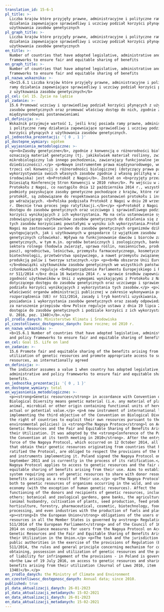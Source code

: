 ```yaml
---
translation_id: 15-6-1
pl_title: >-
  Liczba krajów które przyjęły prawne, administracyjne i polityczne ramy
  działania zapewniające sprawiedliwy i uczciwy podział korzyści płynących z
  użytkowania zasobów genetycznych
pl_graph_title: >-
  Liczba krajów które przyjęły prawne, administracyjne i polityczne ramy
  działania zapewniające sprawiedliwy i uczciwy podział korzyści płynących z
  użytkowania zasobów genetycznych
en_title: >-
  Number of countries that have adopted legislative, administrative and policy
  frameworks to ensure fair and equitable sharing of benefits
en_graph_title: >-
  Number of countries that have adopted legislative, administrative and policy
  frameworks to ensure fair and equitable sharing of benefits
pl_nazwa_wskaznika: >-
  <b>15.6.1 Liczba krajów które przyjęły prawne, administracyjne i polityczne
  ramy działania zapewniające sprawiedliwy i uczciwy podział korzyści płynących
  z użytkowania zasobów genetycznych</b>
pl_cel: Cel 15. Życie na lądzie
pl_zadanie: >-
  15.6 Promować uczciwy i sprawiedliwy podział korzyści płynących z użytkowania
  zasobów genetycznych oraz promować właściwy dostęp do nich, zgodnie z
  międzynarodowymi postanowieniami
pl_definicja: >-
  Wskaźnik przyjmuje wartość 1, jeśli kraj posiada ramy prawne, administracyjne
  i polityczne ramy działania zapewniające sprawiedliwy i uczciwy podział
  korzyści płynących z użytkowania zasobów genetycznych.
pl_jednostka_prezentacji: '{ 0 , 1 }'
pl_dostepne_wymiary: ogółem
pl_wyjasnienia_metodologiczne: >-
  <p><b>Zasoby genetyczne</b>, zgodnie z konwencją o różnorodności biologicznej,
  oznaczają materiał genetyczny (tj. jakikolwiek materiał roślinny, zwierzęcy,
  mikrobiologiczny lub innego pochodzenia, zawierający funkcjonalne jednostki
  dziedziczności).</p> <p>Nowym instrumentem prawa międzynarodowego, wdrażającym
  trzeci cel Konwencji o różnorodności biologicznej (dotyczący prawa państw do
  wykorzystywania swoich własnych zasobów zgodnie z własną polityką w zakresie
  środowiska) jest <b>Protokół z Nagoi</b>. Został on <b>przyjęty przez
  Dziesiątą Konferencję Stron Konwencji w 2010 roku</b>. Po wejściu w życie
  Protokołu z Nagoi, co nastąpiło dnia 12 października 2014 r., wszystkie
  podmioty pozyskujące zasoby genetyczne pochodzące z krajów, które ratyfikowały
  protokół, są zobowiązane do respektowania postanowień protokołu i instrumentów
  go wdrażających. <b>Polska podpisała Protokół z Nagoi w dniu 20 września 2011
  r. Obecnie trwa proces jego ratyfikacji.</b></p> <p>Protokół z Nagoi dotyczy
  dostępu do zasobów genetycznych oraz uczciwego i sprawiedliwego podziału
  korzyści wynikających z ich wykorzystania. Ma na celu ustanowienie systemu
  zobowiązującego użytkowników zasobów genetycznych do dzielenia się z dawcą
  tych zasobów korzyściami powstałymi w wyniku ich wykorzystania.Protokół z
  Nagoi ma zastosowanie zarówno do zasobów genetycznych organizmów dziko
  występujących, jak i użytkowanych w gospodarce (z wyjątkiem zasobów
  genetycznych człowieka). Wpływa na funkcjonowanie dawców i biorców zasobów
  genetycznych, w tym m.in. ogrodów botanicznych i zoologicznych, banków genów,
  sektora rolnego (hodowla zwierząt, uprawa roślin, nasiennictwo, produkcja
  pasz), ogrodnictwa, leśnictwa, przemysłu farmaceutycznego, kosmetycznego,
  biotechnologii, przetwórstwa spożywczego, a nawet przemysłu związanego z
  produkcją paliw i tworzyw sztucznych.</p> <p><b>Na obszarze Unii Europejskiej
  </b>obowiązki użytkowników zasobów genetycznych we wszystkich państwach
  członkowskich reguluje <b>Rozporządzenie Parlamentu Europejskiego i Rady (UE)
  nr 511/2014 </b>z dnia 16 kwietnia 2014 r. w sprawie środków zapewniających
  zgodność użytkowników w Unii z wymogami wynikającymi z Protokołu z Nagoi
  dotyczącego dostępu do zasobów genetycznych oraz uczciwego i sprawiedliwego
  podziału korzyści wynikających z wykorzystania tych zasobów.</p> <p>Zadania i
  właściwość organów administracji publicznej w zakresie wykonywania przepisów
  rozporządzenia (UE) nr 511/2014, zasady i tryb kontroli uzyskiwania,
  posiadania i wykorzystania zasobów genetycznych oraz zasady odpowiedzialności
  za naruszenie przepisów <b>w Polsce reguluje ustawa z dnia 19 lipca 2016 r. o
  dostępie do zasobów genetycznych i podziale korzyści z ich wykorzystania (Dz.
  U. 2016, poz. 1340)</b>.</p>
pl_zrodlo_danych: Ministerstwo Klimatu i Środowiska
pl_czestotliwosc_dostępnosc_danych: Dane roczne; od 2010 r.
en_nazwa_wskaznika: >-
  <b>15.6.1 Number of countries that have adopted legislative, administrative
  and policy frameworks to ensure fair and equitable sharing of benefits</b>
en_cel: Goal 15. Life on land
en_zadanie: >-
  15.6 Promote fair and equitable sharing of the benefits arising from the
  utilization of genetic resources and promote appropriate access to such
  resources, as internationally agreed
en_definicja: >-
  The indicator assumes a value 1 when country has adopted legislative,
  administrative and policy frameworks to ensure fair and equitable sharing of
  benefits.
en_jednostka_prezentacji: '{ 0 , 1 }'
en_dostepne_wymiary: total
en_wyjasnienia_metodologiczne: >-
  <p><strong>Genetic resources</strong> in accordance with Convention on
  Biological Diversity means genetic material (i.e. any material of plant,
  animal, microbial or other origin containing functional units of heredity) of
  actual or potential value.</p> <p>A new instrument of international law,
  implementing the third objective of the Convention on Biological Diversity (on
  the right of countries to exploit their own resources pursuant to their own
  environmental policies) is <strong>The Nagoya Protoco</strong>l on Access to
  Genetic Resources and the Fair and Equitable Sharing of Benefits Arising from
  their Utilization. It was adopted by the <strong>Conference of the Parties to
  the Convention at its tenth meeting in 2010</strong>. After the entry into
  force of the Nagoya Protocol, which occurred on 12 October 2014, all entities
  that obtain their genetic resources originating from countries that have
  ratified the Protocol, are obliged to respect the provisions of the Protocol
  and instruments implementing it. Poland signed the Nagoya Protocol on 20
  September 2011 and is currently in the process of its ratification.</p> <p>The
  Nagoya Protocol applies to access to genetic resources and the fair and
  equitable sharing of benefits arising from their use. Aims to establish a
  system requiring users of genetic resources to share with donor resources
  benefits arising as a result of their use.</p> <p>The Nagoya Protocol applies
  both to genetic resources of organisms occurring in the wild, and used in the
  economy (with the exception of human genetic resources). Affect the
  functioning of the donors and recipients of genetic resources, including among
  others: botanical and zoological gardens, gene banks, the agricultural sector
  (animal husbandry, cultivation of plants, seed production, feed production),
  horticulture, forestry, pharmaceutical, cosmetic, biotechnology, food
  processing, and even industries with the production of fuels and plastics.</p>
  <p><strong>In the European Union</strong> obligations of the users of genetic
  resources in all the Member States is governed by a<strong> Regulation (EU) No
  511/2014 of the European Parliament</strong> and of the Council of 16 April
  2014 on compliance measures for users from the Nagoya Protocol on Access to
  Genetic Resources and the Fair and Equitable Sharing of Benefits Arising from
  their Utilization in the Union.</p> <p>The task and the jurisdiction of the
  public authorities in the exercise of the provisions of Regulation (EU) No
  511/2014, the rules and general principle concerning mechanism for control of
  obtaining, possession and utilization of genetic resources and the principle
  of liability for infringement of the provisions - in Poland is governed by
  <b>the Law of 19 July 2016, on access to genetic resources and sharing of
  benefits arising from their utilization (Journal of Laws 2016, item
  1340)</b>.</p>
en_zrodlo_danych: the Ministry of Climate and Environment
en_czestotliwosc_dostępnosc_danych: Annual data; since 2010.
published: true
pl_data_aktualizacji_danych: 26-01-2023
pl_data_aktualizacji_metadanych: 15-02-2021
en_data_aktualizacji_danych: 26-01-2023
en_data_aktualizacji_metadanych: 15-02-2021
---
```

